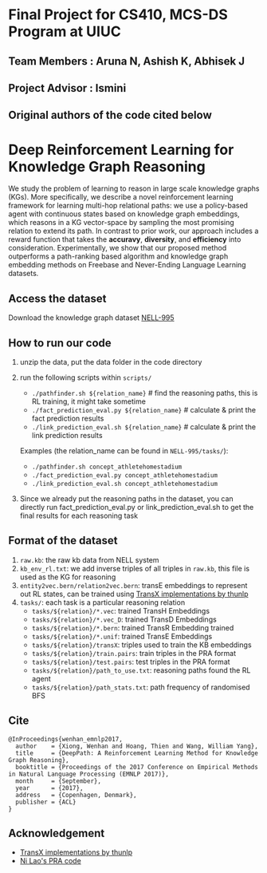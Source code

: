 # Final Project for CS410, MCS-DS Program at UIUC
## Team Members : Aruna N, Ashish K, Abhisek J
## Project Advisor : Ismini 
## Original authors of the code cited below


# Deep Reinforcement Learning for Knowledge Graph Reasoning
We study the problem of learning to reason in large scale knowledge graphs (KGs). More specifically, we describe a novel reinforcement learning framework for learning multi-hop relational paths: we use a policy-based agent with continuous states based on knowledge graph embeddings, which reasons in a KG vector-space by sampling the most promising relation to extend its path. In contrast to prior work, our approach includes a reward function that takes the **accuravy**, **diversity**, and **efficiency** into consideration. Experimentally, we show that our proposed method outperforms a path-ranking based algorithm and knowledge graph embedding methods on Freebase and Never-Ending Language Learning datasets.

## Access the dataset
Download the knowledge graph dataset [NELL-995](http://cs.ucsb.edu/~xwhan/datasets/NELL-995.zip)

## How to run our code 
1. unzip the data, put the data folder in the code directory
2. run the following scripts within `scripts/`
    *   `./pathfinder.sh ${relation_name}`  # find the reasoning paths, this is RL training, it might take sometime
    *   `./fact_prediction_eval.py ${relation_name}` # calculate & print the fact prediction results
    *   `./link_prediction_eval.sh ${relation_name}` # calculate & print the link prediction results

    Examples (the relation_name can be found in `NELL-995/tasks/`):
    * `./pathfinder.sh concept_athletehomestadium` 
    * `./fact_prediction_eval.py concept_athletehomestadium`
    * `./link_prediction_eval.sh concept_athletehomestadium`
3. Since we already put the reasoning paths in the dataset, you can directly run fact_prediction_eval.py or link_prediction_eval.sh to get the final results for each reasoning task

## Format of the dataset
1. `raw.kb`: the raw kb data from NELL system
2. `kb_env_rl.txt`: we add inverse triples of all triples in `raw.kb`, this file is used as the KG for reasoning
3. `entity2vec.bern/relation2vec.bern`: transE embeddings to represent out RL states, can be trained using [TransX implementations by thunlp](https://github.com/thunlp/Fast-TransX)
4. `tasks/`: each task is a particular reasoning relation
    * `tasks/${relation}/*.vec`: trained TransH Embeddings
    * `tasks/${relation}/*.vec_D`: trained TransD Embeddings
    * `tasks/${relation}/*.bern`: trained TransR Embedding trained
    * `tasks/${relation}/*.unif`: trained TransE Embeddings
    * `tasks/${relation}/transX`: triples used to train the KB embeddings
    * `tasks/${relation}/train.pairs`: train triples in the PRA format
    * `tasks/${relation}/test.pairs`: test triples in the PRA format
    * `tasks/${relation}/path_to_use.txt`: reasoning paths found the RL agent
    * `tasks/${relation}/path_stats.txt`: path frequency of randomised BFS

## Cite
```
@InProceedings{wenhan_emnlp2017,
  author    = {Xiong, Wenhan and Hoang, Thien and Wang, William Yang},
  title     = {DeepPath: A Reinforcement Learning Method for Knowledge Graph Reasoning},
  booktitle = {Proceedings of the 2017 Conference on Empirical Methods in Natural Language Processing (EMNLP 2017)},
  month     = {September},
  year      = {2017},
  address   = {Copenhagen, Denmark},
  publisher = {ACL}
}
```

## Acknowledgement
* [TransX implementations by thunlp](https://github.com/thunlp/Fast-TransX)
* [Ni Lao's PRA code](http://www.cs.cmu.edu/~nlao/)
